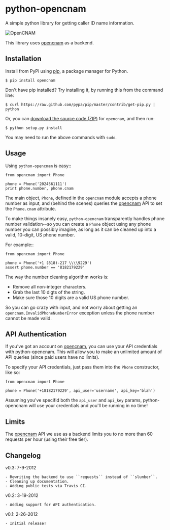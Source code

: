 # python-opencnam

A simple python library for getting caller ID name information.

![OpenCNAM](https://github.com/telephonyresearch/python-opencnam/raw/master/assets/logo.png)

This library uses [opencnam](http://www.opencnam.com "opencnam") as a backend.


## Installation

Install from PyPi using [pip](http://www.pip-installer.org/en/latest/), a
package manager for Python.

    $ pip install opencnam

Don't have pip installed? Try installing it, by running this from the command
line:

    $ curl https://raw.github.com/pypa/pip/master/contrib/get-pip.py | python

Or, you can [download the source code
(ZIP)](https://github.com/telephonyresearch/python-opencnam/zipball/master "opencnam
source code") for `opencnam`, and then run:

    $ python setup.py install

You may need to run the above commands with `sudo`.


## Usage

Using `python-opencnam` is easy::

    from opencnam import Phone

    phone = Phone('2024561111')
    print phone.number, phone.cnam 


The main object, ``Phone``, defined in the ``opencnam`` module accepts a phone
number as input, and (behind the scenes) queries the
[opencnam](http://www.opencnam.com "opencnam") API to set the ``Phone.cnam``
attribute.

To make things insanely easy, ``python-opencnam`` transparently handles phone
number validation--so you can create a ``Phone`` object using any phone number
you can possibly imagine, as long as it can be cleaned up into a valid,
10-digit, US phone number.

For example::

    from opencnam import Phone

    phone = Phone('+1 (818)-217 \\\\9229')
    assert phone.number == '8182179229'

The way the number cleaning algorithm works is:

* Remove all non-integer characters.
* Grab the last 10 digts of the string.
* Make sure those 10 digits are a valid US phone number.

So you can go crazy with input, and not worry about getting an
``opencnam.InvalidPhoneNumberError`` exception unless the phone number cannot
be made valid.


## API Authentication

If you've got an account on [opencnam](http://www.opencnam.com "opencnam"), you
can use your API credentials with python-opencnam. This will allow you to make
an unlimited amount of API queries (since paid users have no limits).

To specify your API credentials, just pass them into the ``Phone`` constructor,
like so:

    from opencnam import Phone

    phone = Phone('+18182179229', api_user='username', api_key='blah')

Assuming you've specifid both the ``api_user`` and ``api_key`` params,
python-opencnam will use your credentials and you'll be running in no time!


## Limits

The [opencnam](http://www.opencnam.com "opencnam") API we use as a backend
limits you to no more than 60 requests per hour (using their free tier).


## Changelog


v0.3: 7-9-2012

    - Rewriting the backend to use ``requests`` instead of ``slumber``.
    - Cleaning up documentation.
    - Adding public tests via Travis CI.

v0.2: 3-19-2012

    - Adding support for API authentication.

v0.1: 2-26-2012

    - Initial release!
